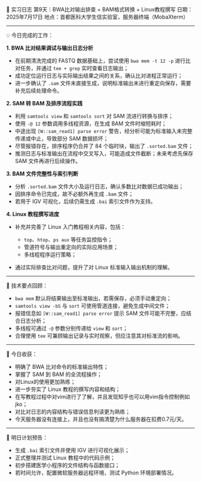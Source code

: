 🧬 实习日志 第9天｜BWA比对输出排查 + BAM格式转换 + Linux教程撰写
日期：2025年7月17日
地点：首都医科大学生信实验室，服务器终端（MobaXterm）

---

💡 今日完成的工作：

**1. BWA 比对结果调试与输出日志分析**

* 在前期清洗完成的 FASTQ 数据基础上，尝试使用 `bwa mem -t 12 -p` 进行比对任务，并通过 `tee + grep` 实时查看日志输出；
* 成功定位运行日志与实际输出结果之间的关系，确认比对进程正常运行；
* 进一步确认了 `.sam` 文件未直接生成，说明标准输出未进行重定向保存，需要补充后续处理命令。

**2. SAM 转 BAM 及排序流程实践**

* 利用 `samtools view` 和 `samtools sort` 对 SAM 流进行转换与排序；
* 使用 `-@ 12` 参数调用多线程资源，在生成 BAM 文件时缩短耗时；
* 中途出现 `[W::sam_read1] parse error` 警告，经分析可能为标准输入未完整传递或中止，导致部分 SAM 数据损坏；
* 尽管报错存在，排序程序仍合并了 84 个临时块，输出了 `.sorted.bam` 文件；
* 推测日志与标准输出在流程中交叉写入，可能造成文件截断；未来考虑先保存 SAM 文件再进行后续操作。

**3. BAM 文件完整性与索引判断**

* 分析 `.sorted.bam` 文件大小及运行日志，确认多数比对数据已成功输出；
* 因排序命令已完成，故不必额外再生成 `.bam` 文件；
* 若用于 IGV 可视化，后续仍需生成 `.bai` 索引文件作为支持。

**4. Linux 教程撰写进度**

* 补充并完善了 Linux 入门教程相关内容，包括：

  * `top`、`htop`、`ps aux` 等任务监控指令；
  * 管道符号与输出重定向的实际应用场景；
  * 多线程程序运行策略；
* 通过实际排查比对问题，提升了对 Linux 标准输入输出机制的理解。

---

🔧 技术要点回顾：

* `bwa mem` 默认将结果输出至标准输出，若需保存，必须手动重定向；
* `samtools view -bS` 与 `sort` 可使用管道连接，避免生成中间文件；
* 报错信息如 `[W::sam_read1] parse error` 提示 SAM 文件可能不完整，应结合日志分析；
* 多线程可通过 `-@` 参数分别传递给 `view` 和 `sort`；
* 合理使用 `tee` 可兼顾输出记录与实时观察，但应注意其对标准流的影响。

---

🧠 今日收获：

* 明确了 BWA 比对命令的标准输出特性；
* 掌握了 SAM 到 BAM 的全流程操作；
* 对Linux的使用更加熟练；
* 进一步夯实了 Linux 教程的撰写内容和结构；
* 在写教程过程中对vim进行了了解，并且发现知乎也可以用vim指令控制例如jko；
* 对比对日志的内容结构与错误信息判读更为熟练；
* 今天服务器没有连接上，并且也没有搞清楚为什么服务器在扣费0.7元/天。

---

🧠 明日计划预告：

* 生成 `.bai` 索引文件并使用 IGV 进行可视化展示；
* 正式整理并测试 Linux 教程中的代码示例；
* 初步搭建医学小程序的文件结构与函数接口；
* 若时间允许，配置微软服务器远程环境，测试 Python 环境部署情况。
